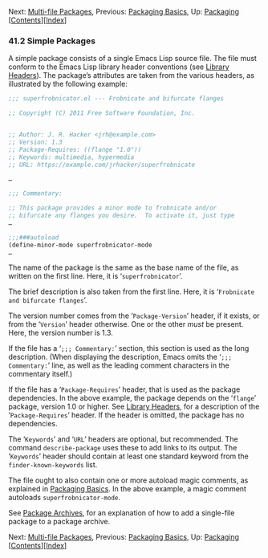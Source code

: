 

Next: [Multi-file Packages](Multi_002dfile-Packages.html), Previous: [Packaging Basics](Packaging-Basics.html), Up: [Packaging](Packaging.html)   \[[Contents](index.html#SEC_Contents "Table of contents")]\[[Index](Index.html "Index")]

### 41.2 Simple Packages

A simple package consists of a single Emacs Lisp source file. The file must conform to the Emacs Lisp library header conventions (see [Library Headers](Library-Headers.html)). The package’s attributes are taken from the various headers, as illustrated by the following example:

```lisp
;;; superfrobnicator.el --- Frobnicate and bifurcate flanges

;; Copyright (C) 2011 Free Software Foundation, Inc.
```

```lisp

;; Author: J. R. Hacker <jrh@example.com>
;; Version: 1.3
;; Package-Requires: ((flange "1.0"))
;; Keywords: multimedia, hypermedia
;; URL: https://example.com/jrhacker/superfrobnicate

…

;;; Commentary:

;; This package provides a minor mode to frobnicate and/or
;; bifurcate any flanges you desire.  To activate it, just type
…

;;;###autoload
(define-minor-mode superfrobnicator-mode
…
```

The name of the package is the same as the base name of the file, as written on the first line. Here, it is ‘`superfrobnicator`’.

The brief description is also taken from the first line. Here, it is ‘`Frobnicate and bifurcate flanges`’.

The version number comes from the ‘`Package-Version`’ header, if it exists, or from the ‘`Version`’ header otherwise. One or the other *must* be present. Here, the version number is 1.3.

If the file has a ‘`;;; Commentary:`’ section, this section is used as the long description. (When displaying the description, Emacs omits the ‘`;;; Commentary:`’ line, as well as the leading comment characters in the commentary itself.)

If the file has a ‘`Package-Requires`’ header, that is used as the package dependencies. In the above example, the package depends on the ‘`flange`’ package, version 1.0 or higher. See [Library Headers](Library-Headers.html), for a description of the ‘`Package-Requires`’ header. If the header is omitted, the package has no dependencies.

The ‘`Keywords`’ and ‘`URL`’ headers are optional, but recommended. The command `describe-package` uses these to add links to its output. The ‘`Keywords`’ header should contain at least one standard keyword from the `finder-known-keywords` list.

The file ought to also contain one or more autoload magic comments, as explained in [Packaging Basics](Packaging-Basics.html). In the above example, a magic comment autoloads `superfrobnicator-mode`.

See [Package Archives](Package-Archives.html), for an explanation of how to add a single-file package to a package archive.

Next: [Multi-file Packages](Multi_002dfile-Packages.html), Previous: [Packaging Basics](Packaging-Basics.html), Up: [Packaging](Packaging.html)   \[[Contents](index.html#SEC_Contents "Table of contents")]\[[Index](Index.html "Index")]
